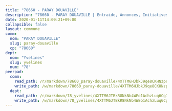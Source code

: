 ```yaml
---
title: "78660 - PARAY DOUAVILLE"
description: "78660 - PARAY DOUAVILLE | Entraide, Annonces, Initiatives"
date: 2020-01-11T14:09:21+09:00
collapsible: false
layout: commune
comm:
  nom: "PARAY DOUAVILLE"
  slug: paray-douaville
  cp: "78660"
dept:
  nom: "Yvelines"
  slug: yvelines
  num: "78"
peerpad:
  comm:
    read_path: /r/markdown/78660_paray-douaville/4XTTM6HJbkJ9qe8CKHNzp9QsqjT195uYTtLvjhJUAWp7eJeNg
    write_path: /w/markdown/78660_paray-douaville/4XTTM6HJbkJ9qe8CKHNzp9QsqjT195uYTtLvjhJUAWp7eJeNg-K3TgTczjasNhoLT6xprSsx3rJXWS6xEeFAhWCgktB3kvXHYHjNYTCNSB3g6nMZQRrRn7Dpq1uZRjjeHdBZnT8d4LaXEwmdGkwkZHz3wUQuTLHF6fxWZtkRGFtH4UquDeNPwNnQ8k
  dept:
    read_path: /r/markdown/78_yvelines/4XTTM6JTBkR8NkNb4WEo1AchzLuq6Cg73ydg7w9pErcQZA13p
    write_path: /w/markdown/78_yvelines/4XTTM6JTBkR8NkNb4WEo1AchzLuq6Cg73ydg7w9pErcQZA13p-K3TgUBFRQCPZwoWqJkunXeSjdgbtU3xzUSsui8DBc3rCTw6mbo4gNvfQRdE99JD3AnVW7fzseq687LKfGWCfAPajih5ByiZ3SpFz1r449oWaDnM5BHKZTbYtf6pEhRvzWbcazhrS
---
```


